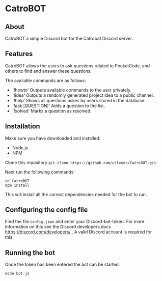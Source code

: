 # CatroBOT

## About

CatroBOT a simple Discord bot for the Catrobat Discord server.

## Features

CatroBOT allows the users to ask questions related to PocketCode, and others to find and answer these questions.

The available commands are as follows:
- '!howto' Outputs available commands to the user privately.
- '!idea' Outputs a randomly generated project idea to a public channel.
- '!help' Shows all questions askes by users stored in the database.
- '!ask [QUESTION]' Adds a question to the list.
- '!solved' Marks a question as resolved.

## Installation

Make sure you have downloaded and installed:
 * Node.js
 * NPM

Clone this repository `git clone https://github.com/ctlexer/CatroBOT.git`.

Next run the following commands:
```
cd CatroBOT
npm install
```

This will install all the correct dependencies needed for the bot to run.

## Configuring the config file

Find the file `config.json` and enter your Discord-bot-token. For more information on this see the Discord developers docs https://discord.com/developers/ . A valid Discord account is required for this.

## Running the bot
Once the token has been entered the bot can be started.
```
node bot.js
```
